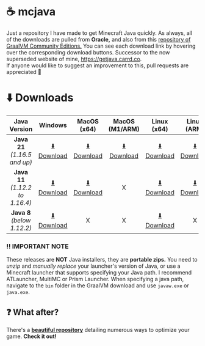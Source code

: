 # ☕ mcjava
Just a repository I have made to get Minecraft Java quickly. As always, all of the downloads are pulled from **Oracle,** and also from this [repository of GraalVM Community Editions.](https://github.com/graalvm/graalvm-ce-builds) You can see each download link by hovering over the corresponding download buttons. Successor to the now superseded website of mine, https://getjava.carrd.co.
<br>If anyone would like to suggest an improvement to this, pull requests are appreciated 🤗
# ⬇️ Downloads
|             Java Version            	|                                                                Windows                                                                	|                                                               MacOS (x64)                                                               	|                                            MacOS (M1/ARM)                                           	|                                                               Linux (x64)                                                              	|                                                                Linux (ARM)                                                               	|
|:-----------------------------------:	|:-------------------------------------------------------------------------------------------------------------------------------------:	|:---------------------------------------------------------------------------------------------------------------------------------------:	|:---------------------------------------------------------------------------------------------------:	|:--------------------------------------------------------------------------------------------------------------------------------------:	|:----------------------------------------------------------------------------------------------------------------------------------------:	|
| **Java 21**<br>_(1.16.5 and up)_    	| [⬇️ Download](https://download.oracle.com/graalvm/21/latest/graalvm-jdk-21_windows-x64_bin.zip)                                        	| [⬇️ Download](https://download.oracle.com/graalvm/21/latest/graalvm-jdk-21_macos-x64_bin.tar.gz)                                         	| [⬇️ Download](https://download.oracle.com/graalvm/21/latest/graalvm-jdk-21_macos-aarch64_bin.tar.gz) 	| [⬇️ Download](https://download.oracle.com/graalvm/21/latest/graalvm-jdk-21_linux-x64_bin.tar.gz)                                        	| [⬇️ Download](https://download.oracle.com/graalvm/21/latest/graalvm-jdk-21_linux-aarch64_bin.tar.gz)                                      	|
| **Java 11**<br>_(1.12.2 to 1.16.4)_ 	| [⬇️ Download](https://github.com/graalvm/graalvm-ce-builds/releases/download/vm-21.3.3.1/graalvm-ce-java11-windows-amd64-21.3.3.1.zip) 	| [⬇️ Download](https://github.com/graalvm/graalvm-ce-builds/releases/download/vm-21.3.3.1/graalvm-ce-java11-darwin-amd64-21.3.3.1.tar.gz) 	| X                                                                                                   	| [⬇️ Download](https://github.com/graalvm/graalvm-ce-builds/releases/download/vm-21.3.3.1/graalvm-ce-java11-linux-amd64-21.3.3.1.tar.gz) 	| [⬇️ Download](https://github.com/graalvm/graalvm-ce-builds/releases/download/vm-21.3.3.1/graalvm-ce-java11-linux-aarch64-21.3.3.1.tar.gz) 	|
| **Java 8**<br>_(below 1.12.2)_      	| [⬇️ Download](https://github.com/graalvm/graalvm-ce-builds/releases/download/vm-21.2.0/graalvm-ce-java8-windows-amd64-21.2.0.zip)      	| X                                                                                                                                       	| X                                                                                                   	| [⬇️ Download](https://github.com/graalvm/graalvm-ce-builds/releases/download/vm-21.2.0/graalvm-ce-java8-linux-amd64-21.2.0.tar.gz)      	| X                                                                                                                                        	|
### ‼️ IMPORTANT NOTE
These releases are **NOT** Java installers, they are **portable zips.** You need to *unzip* and *manually replace* your launcher's version of Java, or use a Minecraft launcher that supports specifying your Java path. I recommend ATLauncher, MultiMC or Prism Launcher. When specifying a java path, navigate to the ```bin``` folder in the GraalVM download and use ```javaw.exe``` or ```java.exe```.

## ❓ What after?
There's a [**beautiful repository**](https://github.com/Mukul1127/Minecraft-Performance-Flags-Benchmarks) detailing numerous ways to optimize your game. **Check it out!**
